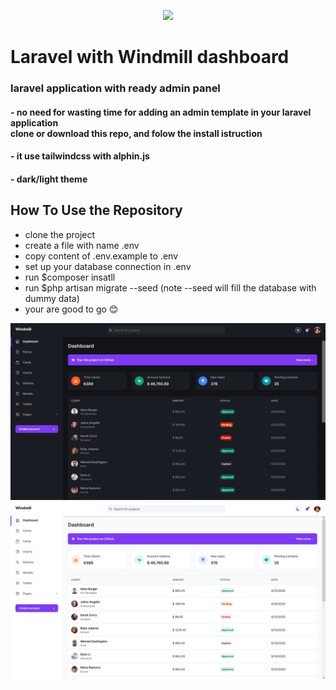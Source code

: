 <p align="center"><a href="https://laravel.com" target="_blank"><img src="https://raw.githubusercontent.com/laravel/art/master/logo-lockup/5%20SVG/2%20CMYK/1%20Full%20Color/laravel-logolockup-cmyk-red.svg" width="400"></a></p>


# Laravel with Windmill dashboard
### laravel application with ready admin panel 
#### - no need for wasting time for adding an admin template in your laravel application </br> clone or download this repo, and folow the install istruction
#### - it use tailwindcss with alphin.js
#### - dark/light theme



## How To Use the Repository

- clone the project
- create a file with name .env
- copy content of .env.example to .env
- set up your database connection in .env
- run $composer insatll
- run $php artisan migrate --seed (note --seed will fill the database with dummy data)
- your are good to go 😊

<img src="./public/assets/img/dark.png" alt ='dark them'>
<br>
<img src="./public/assets/img/light.png" alt ='light them'>



